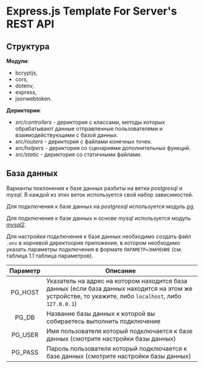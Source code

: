 # Express.js Template For Server's REST API

## Структура

**Модули**:

-   bcryptjs,
-   cors,
-   dotenv,
-   express,
-   jsonwebtoken.

**Дериктории**:

-   _src/controllers_ - дериктория с классами, методы которых обрабатывают данные отправленные пользователями и взаимодействующими с базой данных.
-   _src/routers_ - дериктория с файлами конечных точек.
-   _src/helpers_ - дериктория со сценариями дополнительных функций.
-   _src/static_ - дериктория со статичными файлами.

## База данных

Варианты поклонения к базе данных разбиты на ветки _postgresql_ и _mysql_. В каждой из этих веток используется свой набор зависимостей.

Для подключения к базе данных на _postgresql_ используется модуль [_pg_](https://www.npmjs.com/package/pg).

Для подключения к базе данных н основе _mysql_ используется модуль [_mysql2_](https://www.npmjs.com/package/mysql2).

Для настройки подключения к базе данных необходимо создать файл `.env` в корневой директоория приложения, в котором необходимо указать параметры подключения в формате `ПАРАМЕТР=ЗНАЧЕНИЕ` (см. таблица 1.1 таблица параметров).

| Параметр | Описание                                                                                                                                               |
| :------: | ------------------------------------------------------------------------------------------------------------------------------------------------------ |
| PG_HOST  | Указатель на адрес на котором находится база данных (если база данных находится на этом же устройстве, то укажите, либо `localhost`, либо `127.0.0.1`) |
|  PG_DB   | Название базы данных к которой вы собираетесь выполнить подключение                                                                                    |
| PG_USER  | Имя пользователя который подключается к базе данных (смотрите настройки базы данных)                                                                   |
| PG_PASS  | Пароль пользователя который подключается к базе данных (смотрите настройки базы данных)                                                                |
